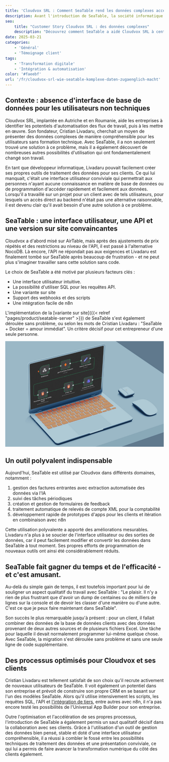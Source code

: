 ```yaml
---
title: 'Cloudvox SRL : Comment SeaTable rend les données complexes accessibles'
description: Avant l'introduction de SeaTable, la société informatique Cloudvox SRL utilisait Excel et plusieurs autres systèmes. Il s'est avéré qu'il manquait un point central pour la collecte des données - un endroit où les données peuvent être non seulement stockées, mais aussi rendues accessibles à d'autres, tout en servant de backend pour des outils personnalisés'
seo:
    title: "Customer Story Cloudvox SRL : des données complexes"
    description: "Découvrez comment SeaTable a aidé Cloudvox SRL à centraliser le stockage des données et à accélérer le travail collaboratif."
date: 2025-03-21
categories:
    - 'Général'
    - 'Témoignage client'
tags:
    - 'Transformation digitale'
    - 'Intégration & automatisation'
color: '#faeebf'
url: '/fr/cloudvox-srl-wie-seatable-komplexe-daten-zugaenglich-macht'
---
```


## Contexte : absence d'interface de base de données pour les utilisateurs non techniques

Cloudvox SRL, implantée en Autriche et en Roumanie, aide les entreprises à identifier les potentiels d'automatisation des flux de travail, puis à les mettre en œuvre. Son fondateur, Cristian Livadaru, cherchait un moyen de présenter des données complexes de manière compréhensible pour les utilisateurs sans formation technique. Avec SeaTable, il a non seulement trouvé une solution à ce problème, mais il a également découvert de nombreuses autres possibilités d'utilisation qui ont fondamentalement changé son travail.

En tant que développeur informatique, Livadaru pouvait facilement créer ses propres outils de traitement des données pour ses clients. Ce qui lui manquait, c'était une interface utilisateur conviviale qui permettrait aux personnes n'ayant aucune connaissance en matière de base de données ou de programmation d'accéder rapidement et facilement aux données. Lorsqu'il a travaillé sur un projet pour un client avec de tels utilisateurs, pour lesquels un accès direct au backend n'était pas une alternative raisonnable, il est devenu clair qu'il avait besoin d'une autre solution à ce problème.

## SeaTable : une interface utilisateur, une API et une version sur site convaincantes

Cloudvox a d'abord misé sur AirTable, mais après des ajustements de prix répétés et des restrictions au niveau de l'API, il est passé à l'alternative NocoDB. Là encore, l'API ne répondait pas aux exigences et Livadaru est finalement tombé sur SeaTable après beaucoup de frustration - et ne peut plus s'imaginer travailler sans cette solution sans code.

Le choix de SeaTable a été motivé par plusieurs facteurs clés :

- Une interface utilisateur intuitive.
- La possibilité d'utiliser SQL pour les requêtes API.
- Une variante sur site
- Support des webhooks et des scripts
- Une intégration facile de n8n

L'implémentation de la [variante sur site]({{< relref "pages/product/seatable-server" >}}) de SeaTable s'est également déroulée sans problème, ou selon les mots de Cristian Livadaru : "SeaTable + Docker = amour immédiat". Un critère décisif pour cet entrepreneur d'une seule personne.

![Taplet avec graphique](Cloudvox_n8n-Integration.jpg)

## Un outil polyvalent indispensable

Aujourd'hui, SeaTable est utilisé par Cloudvox dans différents domaines, notamment :

1. gestion des factures entrantes avec extraction automatisée des données via l'IA
1. suivi des tâches périodiques
1. création et gestion de formulaires de feedback
1. traitement automatique de relevés de compte XML pour la comptabilité
1. développement rapide de prototypes d'apps pour les clients et itération en combinaison avec n8n

Cette utilisation polyvalente a apporté des améliorations mesurables. Livadaru n'a plus à se soucier de l'interface utilisateur ou des sorties de données, car il peut facilement modifier et convertir les données dans SeaTable à tout moment. Ses propres efforts de programmation de nouveaux outils ont ainsi été considérablement réduits.

## SeaTable fait gagner du temps et de l'efficacité - et c'est amusant.

Au-delà du simple gain de temps, il est toutefois important pour lui de souligner un aspect qualitatif du travail avec SeaTable : "Le plaisir. Il n'y a rien de plus frustrant que d'avoir un dump de centaines ou de milliers de lignes sur la console et de devoir les classer d'une manière ou d'une autre. C'est ce que je peux faire maintenant dans SeaTable".

Son succès le plus remarquable jusqu'à présent : pour un client, il fallait combiner des données de la base de données clients avec des données provenant de deux autres sources et de plusieurs fichiers Excel. Une tâche pour laquelle il devait normalement programmer lui-même quelque chose. Avec SeaTable, la migration s'est déroulée sans problème et sans une seule ligne de code supplémentaire.

## Des processus optimisés pour Cloudvox et ses clients

Cristian Livadaru est tellement satisfait de son choix qu'il recrute activement de nouveaux utilisateurs de SeaTable. Il voit également un potentiel dans son entreprise et prévoit de construire son propre CRM en se basant sur l'un des modèles SeaTable. Alors qu'il utilise intensivement les scripts, les requêtes SQL, l'API et [l'intégration de tiers](https://seatable.io/integrationen/), entre autres avec n8n, il n'a pas encore testé les possibilités de l'Universal App Builder pour son entreprise.

Outre l'optimisation et l'accélération de ses propres processus, l'introduction de SeaTable a également permis un saut qualitatif décisif dans la collaboration avec ses clients. Grâce à l'utilisation d'un outil de gestion des données bien pensé, stable et doté d'une interface utilisateur compréhensible, il a réussi à combler le fossé entre les possibilités techniques de traitement des données et une présentation conviviale, ce qui lui a permis de faire avancer la transformation numérique du côté des clients également.
